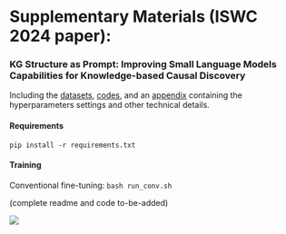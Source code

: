 # Supplementary Materials (ISWC 2024 paper): 
### KG Structure as Prompt: Improving Small Language Models Capabilities for Knowledge-based Causal Discovery

Including the [datasets](datasets/), [codes](src/), and an [appendix](other-materials/Appendix.pdf) containing the hyperparameters settings and other technical details.

#### Requirements
```pip install -r requirements.txt```

#### Training
Conventional fine-tuning: `bash run_conv.sh`

(complete readme and code to-be-added)

![](framework.png)
